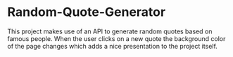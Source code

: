 # Random-Quote-Generator

This project makes use of an API to generate random quotes based on famous people. When the user clicks on a new quote the background color of the page changes which adds a nice presentation to the project itself.
